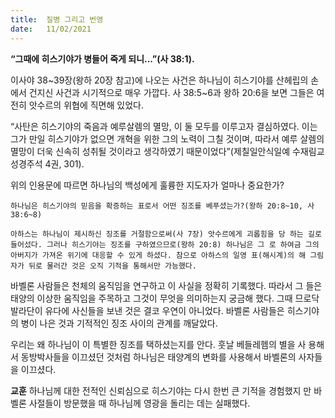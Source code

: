 ```yaml
---
title:  질병 그리고 번영
date:   11/02/2021
---
```


**“그때에 히스기야가 병들어 죽게 되니...”(사 38:1).**

이사야 38~39장(왕하 20장 참고)에 나오는 사건은 하나님이 히스기야를 산헤립의 손에서 건지신 사건과 시기적으로 매우 가깝다. 사 38:5~6과 왕하 20:6을 보면 그들은 여전히 앗수르의 위협에 직면해 있었다.

“사탄은 히스기야의 죽음과 예루살렘의 멸망, 이 둘 모두를 이루고자 결심하였다. 이는 그가 만일 히스기야가 없으면 개혁을 위한 그의 노력이 그칠 것이며, 따라서 예루 살렘의 멸망이 더욱 신속히 성취될 것이라고 생각하였기 때문이었다”(제칠일안식일예 수재림교성경주석 4권, 301).

위의 인용문에 따르면 하나님의 백성에게 훌륭한 지도자가 얼마나 중요한가?

`하나님은 히스기야의 믿음을 확증하는 표로서 어떤 징조를 베푸셨는가?(왕하 20:8~10, 사 38:6~8)`

`아하스는 하나님이 제시하신 징조를 거절함으로써(사 7장) 앗수르에게 괴롭힘을 당 하는 길로 들어섰다. 그러나 히스기야는 징조를 구하였으므로(왕하 20:8) 하나님은 그 로 하여금 그의 아버지가 가져온 위기에 대응할 수 있게 하셨다. 참으로 아하스의 일영 표(해시계)의 해 그림자가 뒤로 물러간 것은 오직 기적을 통해서만 가능했다.`

바벨론 사람들은 천체의 움직임을 연구하고 이 사실을 정확히 기록했다. 따라서 그 들은 태양의 이상한 움직임을 주목하고 그것이 무엇을 의미하는지 궁금해 했다. 그때 므로닥발라단이 유다에 사신들을 보낸 것은 결코 우연이 아니었다. 바벨론 사람들은 히스기야의 병이 나은 것과 기적적인 징조 사이의 관계를 깨달았다.

우리는 왜 하나님이 이 특별한 징조를 택하셨는지를 안다. 훗날 베들레헴의 별을 사 용해서 동방박사들을 이끄셨던 것처럼 하나님은 태양계의 변화를 사용해서 바벨론의 사자들을 이끄셨다.

**교훈** 하나님께 대한 전적인 신뢰심으로 히스기야는 다시 한번 큰 기적을 경험했지 만 바벨론 사절들이 방문했을 때 하나님께 영광을 돌리는 데는 실패했다.